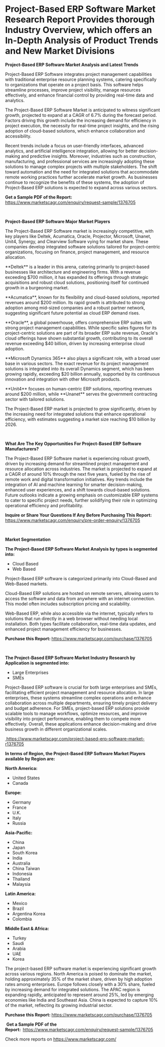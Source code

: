 <p><h1>Project-Based ERP Software Market Research Report Provides thorough Industry Overview, which offers an In-Depth Analysis of Product Trends and New Market Divisions</h1></p><p><strong>Project-Based ERP Software Market Analysis and Latest Trends</strong></p>
<p><p>Project-Based ERP Software integrates project management capabilities with traditional enterprise resource planning systems, catering specifically to organizations that operate on a project basis. This software helps streamline processes, improve project visibility, manage resources effectively, and enhance financial control by providing real-time data and analytics.</p><p>The Project-Based ERP Software Market is anticipated to witness significant growth, projected to expand at a CAGR of 6.7% during the forecast period. Factors driving this growth include the increasing demand for efficiency in project execution, the necessity for real-time project insights, and the rising adoption of cloud-based solutions, which enhance collaboration and accessibility. </p><p>Recent trends include a focus on user-friendly interfaces, advanced analytics, and artificial intelligence integration, allowing for better decision-making and predictive insights. Moreover, industries such as construction, manufacturing, and professional services are increasingly adopting these solutions to manage complex projects with multiple stakeholders. The shift toward automation and the need for integrated solutions that accommodate remote working practices further accelerate market growth. As businesses continue to recognize the benefits of these systems, the adoption of Project-Based ERP solutions is expected to expand across various sectors.</p></p>
<p><strong>Get a Sample PDF of the Report:&nbsp;</strong> <a href="https://www.marketscagr.com/enquiry/request-sample/1376705?utm_campaign=1879&utm_medium=2&utm_source=Github&utm_content=ia&utm_term=13012025&utm_id=project-based-erp-software">https://www.marketscagr.com/enquiry/request-sample/1376705</a></p>
<p>&nbsp;</p>
<p><strong>Project-Based ERP Software Major Market Players</strong></p>
<p><p>The Project-Based ERP Software market is increasingly competitive, with key players like Deltek, Acumatica, Oracle, Projector, Microsoft, Unanet, Unit4, Synergy, and Clearview Software vying for market share. These companies develop integrated software solutions tailored for project-centric organizations, focusing on finance, project management, and resource allocation.</p><p>**Deltek** is a leader in this arena, catering primarily to project-based businesses like architecture and engineering firms. With a revenue exceeding $700 million, it has expanded its offerings through strategic acquisitions and robust cloud solutions, positioning itself for continued growth in a burgeoning market.</p><p>**Acumatica**, known for its flexibility and cloud-based solutions, reported revenues around $200 million. Its rapid growth is attributed to strong adoption among mid-sized companies and a robust partner network, suggesting significant future potential as cloud ERP demand rises.</p><p>**Oracle**, a global powerhouse, offers comprehensive ERP suites with strong project management capabilities. While specific sales figures for its project-centric solutions are part of its broader ERP suite revenue, Oracle's cloud offerings have shown substantial growth, contributing to its overall revenue exceeding $40 billion, driven by increasing enterprise cloud adoption.</p><p>**Microsoft Dynamics 365** also plays a significant role, with a broad user base in various sectors. The exact revenue for its project management solutions is integrated into its overall Dynamics segment, which has been growing rapidly, exceeding $20 billion annually, supported by its continuous innovation and integration with other Microsoft products.</p><p>**Unit4** focuses on human-centric ERP solutions, reporting revenues around $200 million, while **Unanet** serves the government contracting sector with tailored solutions. </p><p>The Project-Based ERP market is projected to grow significantly, driven by the increasing need for integrated solutions that enhance operational efficiency, with estimates suggesting a market size reaching $10 billion by 2026.</p></p>
<p>&nbsp;</p>
<p><strong>What Are The Key Opportunities For Project-Based ERP Software Manufacturers?</strong></p>
<p><p>The Project-Based ERP Software market is experiencing robust growth, driven by increasing demand for streamlined project management and resource allocation across industries. The market is projected to expand at a CAGR of around 10% through the next five years, fueled by the rise of remote work and digital transformation initiatives. Key trends include the integration of AI and machine learning for smarter decision-making, enhanced user experiences, and a shift towards cloud-based solutions. Future outlooks indicate a growing emphasis on customizable ERP systems to cater to specific project needs, further solidifying their role in optimizing operational efficiency and profitability.</p></p>
<p><strong>Inquire or Share Your Questions If Any Before Purchasing This Report:</strong> <a href="https://www.marketscagr.com/enquiry/pre-order-enquiry/1376705?utm_campaign=1879&utm_medium=2&utm_source=Github&utm_content=ia&utm_term=13012025&utm_id=project-based-erp-software">https://www.marketscagr.com/enquiry/pre-order-enquiry/1376705</a></p>
<p>&nbsp;</p>
<p><strong>Market Segmentation</strong></p>
<p><strong>The Project-Based ERP Software Market Analysis by types is segmented into:</strong></p>
<p><ul><li>Cloud Based</li><li>Web Based</li></ul></p>
<p><p>Project-Based ERP software is categorized primarily into Cloud-Based and Web-Based markets. </p><p>Cloud-Based ERP solutions are hosted on remote servers, allowing users to access the software and data from anywhere with an internet connection. This model often includes subscription pricing and scalability.</p><p>Web-Based ERP, while also accessible via the internet, typically refers to solutions that run directly in a web browser without needing local installation. Both types facilitate collaboration, real-time data updates, and enhanced project management efficiency for businesses.</p></p>
<p><strong>Purchase this Report:&nbsp;</strong><a href="https://www.marketscagr.com/purchase/1376705?utm_campaign=1879&utm_medium=2&utm_source=Github&utm_content=ia&utm_term=13012025&utm_id=project-based-erp-software">https://www.marketscagr.com/purchase/1376705</a></p>
<p>&nbsp;</p>
<p><strong>The Project-Based ERP Software Market Industry Research by Application is segmented into:</strong></p>
<p><ul><li>Large Enterprises</li><li>SMEs</li></ul></p>
<p><p>Project-Based ERP software is crucial for both large enterprises and SMEs, facilitating efficient project management and resource allocation. In large enterprises, these systems streamline complex operations and enhance collaboration across multiple departments, ensuring timely project delivery and budget adherence. For SMEs, project-based ERP solutions provide scalable tools to manage workflows, optimize resources, and improve visibility into project performance, enabling them to compete more effectively. Overall, these applications enhance decision-making and drive business growth in different organizational scales.</p></p>
<p><a href="https://www.marketscagr.com/project-based-erp-software-market-r1376705?utm_campaign=1879&utm_medium=2&utm_source=Github&utm_content=ia&utm_term=13012025&utm_id=project-based-erp-software">&nbsp;https://www.marketscagr.com/project-based-erp-software-market-r1376705</a></p>
<p><strong>In terms of Region, the Project-Based ERP Software Market Players available by Region are:</strong></p>
<p>
    <p> <strong> North America: </strong>
        <ul>
            <li>United States</li>
            <li>Canada</li>
        </ul>
        </p> 
    <p> <strong> Europe: </strong>
        <ul>
            <li>Germany</li>
            <li>France</li>
            <li>U.K.</li>
            <li>Italy</li>
            <li>Russia</li>
        </ul>
        </p> 
    <p> <strong> Asia-Pacific: </strong>
        <ul>
            <li>China</li>
            <li>Japan</li>
            <li>South Korea</li>
            <li>India</li>
            <li>Australia</li>
            <li>China Taiwan</li>
            <li>Indonesia</li>
            <li>Thailand</li>
            <li>Malaysia</li>
        </ul>
        </p> 
    <p> <strong> Latin America: </strong>
        <ul>
            <li>Mexico</li>
            <li>Brazil</li>
            <li>Argentina Korea</li>
            <li>Colombia</li>
        </ul>
        </p> 
    <p> <strong> Middle East & Africa: </strong>
        <ul>
            <li>Turkey</li>
            <li>Saudi</li>
            <li>Arabia</li>
            <li>UAE</li>
            <li>Korea</li>
        </ul>
    </p>
    </p>
<p><p>The project-based ERP software market is experiencing significant growth across various regions. North America is poised to dominate the market, holding approximately 35% of the market share, driven by high adoption rates among enterprises. Europe follows closely with a 30% share, fueled by increasing demand for integrated solutions. The APAC region is expanding rapidly, anticipated to represent around 25%, led by emerging economies like India and Southeast Asia. China is expected to capture 10% of the market, reflecting its growing industrial sector.</p></p>
<p><strong>Purchase this Report: </strong><a href="https://www.marketscagr.com/purchase/1376705?utm_campaign=1879&utm_medium=2&utm_source=Github&utm_content=ia&utm_term=13012025&utm_id=project-based-erp-software">https://www.marketscagr.com/purchase/1376705</a></p>
<p>&nbsp;<strong>Get a Sample PDF of the Report:&nbsp;&nbsp;</strong><a href="https://www.marketscagr.com/enquiry/request-sample/1376705?utm_campaign=1879&utm_medium=2&utm_source=Github&utm_content=ia&utm_term=13012025&utm_id=project-based-erp-software">https://www.marketscagr.com/enquiry/request-sample/1376705</a></p>
<p><strong></strong></p>
<p>Check more reports on <a href="https://www.marketscagr.com/?utm_campaign=1879&utm_medium=2&utm_source=Github&utm_content=ia&utm_term=13012025&utm_id=project-based-erp-software">https://www.marketscagr.com/</a></p>
